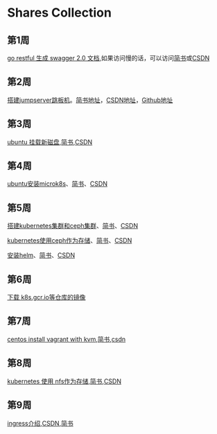 # Shares Collection

## 第1周

[go restful 生成 swagger 2.0 文档](http://songjxin.cn/?p=623),如果访问慢的话，可以访问[简书](https://www.jianshu.com/p/a5ebc976650d)或[CSDN](https://blog.csdn.net/s7799653/article/details/88747057)

## 第2周

[搭建jumpserver跳板机](http://songjxin.cn/?p=629)。[简书地址](https://www.jianshu.com/p/9a55221b3729)，[CSDN地址](https://blog.csdn.net/s7799653/article/details/88903545)，[Github地址](../share/搭建jumpserver跳板机)

## 第3周

[ubuntu 挂载新磁盘](http://songjxin.cn/?p=633),[简书](https://www.jianshu.com/p/ff6edbea8124),[CSDN](https://blog.csdn.net/s7799653/article/details/89185315)

## 第4周

[ubuntu安装microk8s](http://songjxin.cn/?p=637)、[简书](https://www.jianshu.com/p/02fd2540fab2)、[CSDN](https://blog.csdn.net/s7799653/article/details/89290310)

## 第5周

[搭建kubernetes集群和ceph集群](http://songjxin.cn/?p=641)、[简书](https://www.jianshu.com/p/b937528e6d2b)、[CSDN](https://blog.csdn.net/s7799653/article/details/89360020)  
  
[kubernetes使用ceph作为存储](http://songjxin.cn/?p=645)、[简书](https://www.jianshu.com/p/48a66f1db299)、[CSDN](https://blog.csdn.net/s7799653/article/details/89360168)  
  
[安装helm](http://songjxin.cn/?p=648)、[简书](https://www.jianshu.com/p/bef756fd436d)、[CSDN](https://blog.csdn.net/s7799653/article/details/89360258)

## 第6周

[下载 k8s.gcr.io等仓库的镜像](http://songjxin.cn/?p=653)

## 第7周

[centos install vagrant with kvm](http://songjxin.cn/?p=659),[简书](https://www.jianshu.com/p/78d57a95f5bb),[csdn](https://blog.csdn.net/s7799653/article/details/89955542)

## 第8周

[kubernetes 使用 nfs作为存储](http://songjxin.cn/?p=662),[简书](https://www.jianshu.com/p/908d24fef522),[CSDN](https://blog.csdn.net/s7799653/article/details/90167570)

## 第9周

[ingress介绍](http://songjxin.cn/?p=667),[CSDN](https://blog.csdn.net/s7799653/article/details/90369627),[简书](https://www.jianshu.com/p/595fd3fac7ff)